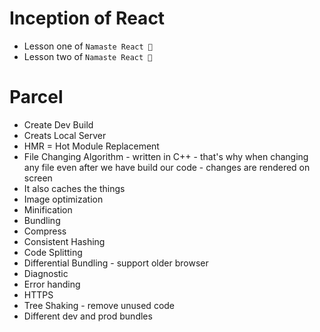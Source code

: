 # Inception of React 
- Lesson one of `Namaste React 🚀`
- Lesson two of `Namaste React 🚀`


# Parcel
- Create Dev Build
- Creats Local Server
- HMR = Hot Module Replacement
- File Changing Algorithm - written in C++ - that's why when changing any file even after we have build our code - changes are rendered on screen
- It also caches the things 
- Image optimization 
- Minification
- Bundling
- Compress
- Consistent Hashing
- Code Splitting
- Differential Bundling - support older browser
- Diagnostic
- Error handing
- HTTPS
- Tree Shaking - remove unused code 
- Different dev and prod bundles